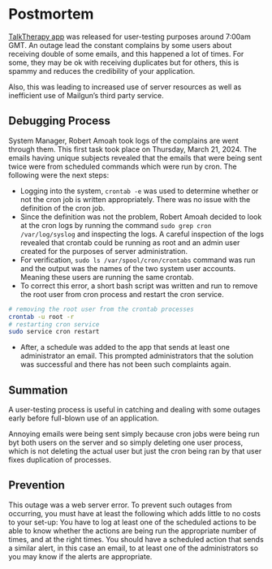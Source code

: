# Postmortem

[TalkTherapy app](https://talktherapy.com) was released for user-testing purposes around 7:00am GMT. An outage lead the constant complains by some users about receiving double of some emails, and this happened a lot of times. For some, they may be ok with receiving duplicates but for others, this is spammy and reduces the credibility of your application.

<p>
Also, this was leading to increased use of server resources as well as inefficient use of Mailgun’s third party service.
</p>

## Debugging Process

System Manager, Robert Amoah took logs of the complains are went through them. This first task took place on Thursday, March 21, 2024.
The emails having unique subjects revealed that the emails that were being sent twice were from scheduled commands which were run by cron. The following were the next steps:
- Logging into the system, ```crontab -e``` was used to determine whether or not the cron job is written appropriately. There was no issue with the definition of the cron job.
- Since the definition was not the problem, Robert Amoah decided to look at the cron logs by running the command ```sudo grep cron /var/log/syslog``` and inspecting the logs. A careful inspection of the logs revealed that crontab could be running as root and an admin user created for the purposes of server administration.
- For verification, ```sudo ls /var/spool/cron/crontabs``` command was run and the output was the names of the two system user accounts. Meaning these users are running the same crontab.
- To correct this error, a short bash script was written and run to remove the root user from cron process and restart the cron service.
```bash
# removing the root user from the crontab processes
crontab -u root -r
# restarting cron service
sudo service cron restart
```
- After, a schedule was added to the app that sends at least one administrator an email. This prompted administrators that the solution was successful and there has not been such complaints again.

## Summation

<p>
A user-testing process is useful in catching and dealing with some outages early before full-blown use of an application.
</p>
<p>
Annoying emails were being sent simply because cron jobs were being run byt both users on the server and so simply deleting one user process, which is not deleting the actual user but just the cron being ran by that user fixes duplication of processes.
</p>

## Prevention

This outage was a web server error. To prevent such outages from occurring, you must have at least the following which adds little to no costs to your set-up:
You have to log at least one of the scheduled actions to be able to know whether the actions are being run the appropriate number of times, and at the right times.
You should have a scheduled action that sends a similar alert, in this case an email, to at least one of the administrators so you may know if the alerts are appropriate.
